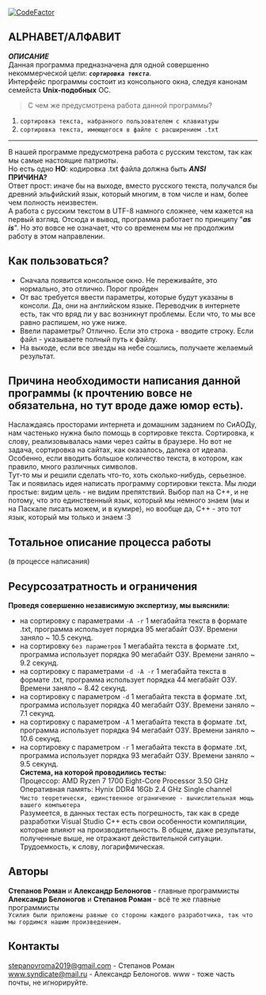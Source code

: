 [![CodeFactor](https://www.codefactor.io/repository/github/alexgttroll/alphabet-main-project/badge)](https://www.codefactor.io/repository/github/alexgttroll/alphabet-main-project)  

ALPHABET/АЛФАВИТ
---
*****ОПИСАНИЕ*****  
Данная программа предназначена для одной совершенно некоммерческой цели: ***`сортировка текста`***.  
Интерфейс программы состоит из консольного окна, следуя канонам семейста **Unix-подобных** ОС. 
>С чем же предусмотрена работа данной программы?  
1. `сортировка текста, набранного пользователем с клавиатуры`  
2. `сортировка текста, имеющегося в файле с расширением .txt`  
---
В нашей программе предусмотрена работа с русским текстом, так как мы самые настоящие патриоты.  
Но есть одно **НО**: кодировка .txt файла должна быть *****ANSI*****  
**ПРИЧИНА?**  
Ответ прост: иначе бы на выходе, вместо русского текста, получался бы древний эльфийский язык,
который многим, в том числе и нам, более чем полность неизвестен.  
А работа с русским текстом в UTF-8 намного сложнее, чем кажется на первый взгляд. 
Отсюда и вывод, программа работает по принципу "***as is***". Но это вовсе не означает, что со временем мы не продолжим работу в этом направлении.

Как пользоваться?
---
* Сначала появится консольное окно. Не переживайте, это нормально, это отлично. Порог пройден  
* От вас требуется ввести параметры, которые будут указаны в консоли. Да, они на английском языке. Переводчик в интернете есть, так что вряд ли у вас возникнут проблемы. Если что, то мы все равно распишем, но уже ниже.
* Ввели параметры? Отлично. Если это строка - вводите строку. Если файл - указываете полный путь к файлу.
* На выходе, если все звезды на небе сошлись, получаете желаемый результат.

Причина необходимости написания данной программы (к прочтению вовсе не обязательна, но тут вроде даже юмор есть).
---
Наслаждаясь просторами интернета и домашним заданием по СиАОДу, нам частенько нужна было помощь в сортировке текста. Сортировка, к слову, реализовывалась нами через сайты в браузере. Но вот не задача, сортировка на сайтах, как оказалось, далека от идеала. Особенно, если вводить большое количество текста, в котором, как правило, много различных символов.  
Тут-то мы и решили сделать что-то, хоть сколько-нибудь, серьезное. Так и появилась идея написать программу сортировки текста. Мы люди простые: видим цель - не видим препятствий. Выбор пал на C++, и не потому, что это единственный язык, который мы немного знаем (мы и на Паскале писать можем, и в кумире), но вообще да, C++ - это тот язык, который мы только и знаем :3  

Тотальное описание процесса работы
---
(в процессе написания)

Ресурсозатратность и ограничения
---
**Проведя совершенно независимую экспертизу, мы выяснили:**   
* на сортировку с параметрами `-A -r` 1 мегабайта текста в формате .txt, программа использует порядка 95 мегабайт ОЗУ. Времени заняло ~ 10.5 секунд.  
* на сортировку `без параметров` 1 мегабайта текста в формате .txt, программа использует порядка 90 мегабайт ОЗУ. Времени заняло ~ 9.2 секунд.  
* на сортировку с параметрами `-d -A -r` 1 мегабайта текста в формате .txt, программа использует порядка 44 мегабайт ОЗУ. Времени заняло ~ 8.42 секунд.  
* на сортировку с параметром `-d` 1 мегабайта текста в формате .txt, программа использует порядка 40 мегабайт ОЗУ. Времени заняло ~ 7.1 секунд.  
* на сортировку с параметром `-A` 1 мегабайта текста в формате .txt, программа использует порядка 94 мегабайт ОЗУ. Времени заняло ~ 10.6 секунд.  
* на сортировку с параметром `-r` 1 мегабайта текста в формате .txt, программа использует порядка 93 мегабайт ОЗУ. Времени заняло ~ 9.5 секунд.  
**Система, на которой проводились тесты:**      
Процессор: AMD Ryzen 7 1700 Eight-Core Processor 3.50 GHz  
Оперативная память: Hynix DDR4 16Gb 2.4 GHz Single channel  
`Чисто теоретически, единственное ограничение - вычислительная мощь вашего компьютера`  
Разумеется, в данных тестах есть погрешность, так как в среде разработки Visual Studio C++ есть свои особенности компиляции, которые влияют на производительность. В общем, даже результаты, полученные выше, не отражают действительной ситуации. Трудоемкость, к слову, логарифмическая.  

**Авторы**
---
**Степанов Роман** и **Александр Белоногов** - главные программисты  
**Александр Белоногов** и **Степанов Роман** - всё те же главные программисты  
`Усилия были приложены равные со стороны каждого разработчика, так что мы гордимся нашим произведением.`  

Контакты
---
stepanovroma2019@gmail.com - Степанов Роман  
www.syndicate@mail.ru - Александр Белоногов. www - тоже часть почты, не игнорируйте.
